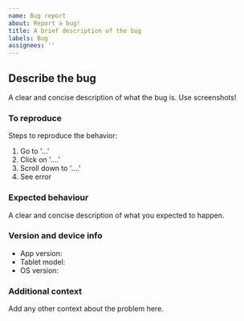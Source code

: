 ```yaml
---
name: Bug report
about: Report a bug!
title: A brief description of the bug
labels: Bug
assignees: ''
---
```


## Describe the bug

A clear and concise description of what the bug is. Use screenshots!

### To reproduce

Steps to reproduce the behavior:

1. Go to '...'
2. Click on '....'
3. Scroll down to '....'
4. See error

### Expected behaviour

A clear and concise description of what you expected to happen.

### Version and device info

- App version:
- Tablet model:
- OS version:

### Additional context

Add any other context about the problem here.
